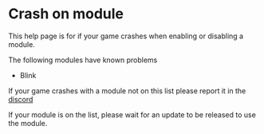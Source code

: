 # Crash on module

This help page is for if your game crashes when enabling or disabling a module.

The following modules have known problems
>
  - Blink
 
If your game crashes with a module not on this list please report it in the [discord](https://discord.gg/horion)

If your module is on the list, please wait for an update to be released to use the module.

